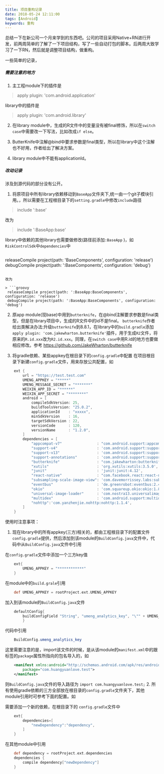 ```yaml
---
title: 项目重构记录
date: 2018-05-24 12:11:00
tags: [Android]
keywords: 重构
---
```


总结一下在新公司一个月来学到的东西吧。公司的项目采用Native+RN进行开发，前两周简单的了解了一下项目结构，写了一些自动打包的脚本。后两周大致学习了一下RN，然后就是调整项目结构，做重构。

<!--more-->
一些简单的记录，
##### 需要注意的地方
1. 主工程module下的插件是 
> apply plugin: 'com.android.application'

library中的插件是
> apply plugin: 'com.android.library'

2. 在library module中，生成的R文件中的变量没有被final修饰，所以在`switch case`中需要改一下写法，比如改成`if else`。

3. ButterKnife中注解@bind中要求参数是final类型，所以在library中这个注解也不好用，作者给出了解决方案。

4. library module中不能有applicationId。

 ##### 改动记录
涉及到源代码的部分没有公开。

1. 将原项目中所有library依赖移动到`BaseApp`文件夹下,统一由一个git子模块引用。，所以需要在工程根目录下的`setting.gradle`中修改`include`路径
> include  ':base'

改为
> include  ':BaseApp:base'

library中依赖的其他library也需要做修改(路径前添加`:BaseApp` )，如`RiskControlSdk`中`dependencies`中

> ```groovy
releaseCompile project(path: 'BaseComponents', configuration: 'release')
debugCompile project(path: ':BaseComponents', configuration: 'debug')
```

改为

> ```groovy
 releaseCompile project(path: ':BaseApp:BaseComponents', configuration: 'release')
 debugCompile project(path: ':BaseApp:BaseComponents', configuration: 'debug')
 ```

2. 原app module(现base)中用到`butterknife`，在@bind注解要求参数是final类型，但是在library项目中，生成的R文件中的id不是final。
`butterknife`作者给出类解决办法:升级`butterknife`到8.8.1，在library中的`build.gradle`添加`apply plugin: 'com.jakewharton.butterknife'`插件，用于生成`R2`文件，将原来的`R.id.xxx`改为`R2.id.xxx`。同理，在`switch case`中用R.id的地方也要做相应修改。参考 https://github.com/JakeWharton/butterknife

3. 将gradle依赖、某些appkey在根目录下的`config.gradle`中配置
   在项目根目录下新建`config.gradle`文件，用来存放公共配置，如

``` groovy
	ext {
		url = "https://test.test.com"
		UMENG_APPKEY = "*****"
		UMENG_MESSAGE_SECRET = "*******"
		WEIXIN_APP_ID = "******"
		WEIXIN_APP_SECRET = "********"
		android = [
			compileSdkVersion: 25,
			buildToolsVersion: "25.0.2",
			applicationId    : "xxxxx",
			minSdkVersion    : 16,
			targetSdkVersion : 22,
			versionCode      : 120,
			versionName      : "1.2.0",
		]
		dependencies = [
			"appcompat-v7"                : "com.android.support:appcompat-v7:25.0.0",
			"support-v4"                  : 'com.android.support:support-v4:25.0.0',
			"support-v13"                 : 'com.android.support:support-v13:23.4.0',
			"support-annotations"         : 'com.android.support:support-annotations:23.4.0',
			"butterknife"                 : "com.jakewharton:butterknife:8.8.1",
			"xutils"                      : 'org.xutils:xutils:3.5.0',
			"junit"                       : 'junit:junit:4.12',
			"react-native"                : "com.facebook.react:react-native:0.49.5",
			"subsampling-scale-image-view": 'com.davemorrissey.labs:subsampling-scale-image-view:3.5.0',
			"eventbus"                    : 'de.greenrobot:eventbus:2.4.0',
			"okio"                        : 'com.squareup.okio:okio:1.8.0',
			"universal-image-loader"      : 'com.nostra13.universalimageloader:universal-image-loader:1.9.5',
			"multidex"                    : 'com.android.support:multidex:1.0.1',
			"nohttp":'com.yanzhenjie.nohttp:nohttp:1.1.4',
		]
	}
```

使用时注意事项：

1. 现在library中的所有appkey(三方)相关的，都由工程根目录下的配置文件`config.gradle`提供，然后添加到该module的`BuildConfig.java`文件中，代码中从`BuildConfig.java`文件中引用

在`config.gradle`文件中添加一个三方key值 
``` groovy
	ext{
		UMENG_APPKEY = "************"
	}
```

在module中的`build.grale`引用
``` groovy
	def UMENG_APPKEY = rootProject.ext.UMENG_APPKEY
```

加入到该module的`BuildConfig.java`文件

``` groovy
	defaultConfig{
		buildConfigField "String", "umeng_analytics_key", "\"" + UMENG_APPKEY + "\""
		}
```

代码中引用
``` java 
	BuildConfig.umeng_analytics_key
```
      
这里需要注意的是，import该文件的时候，是从该module的`manifest.xml`中的跟标签的`package`属性所指向的包名导入的，如

``` xml
	<manifest xmlns:android="http://schemas.android.com/apk/res/android"
		package="com.huangyuanlove.test">
	</manifest>
```

则`BuildConfig.java`文件的导入路径为 `import com.huangyuanlove.test;`
2. 所有使用gradle依赖的三方全部放在根目录的`config.gradle`文件夹下，其他module引用时可参考下面的配置。如

需要添加一个新的依赖，在根目录下的 `config.gradle`文件中

``` groovy
	ext{
		dependencies=[
			"newDependency":"dependency",
		]
	}
```
在其他module中引用

``` groovy
	def dependency = rootProject.ext.dependencies
	dependencies {
		compile dependency["newDependency"]
	}
```
